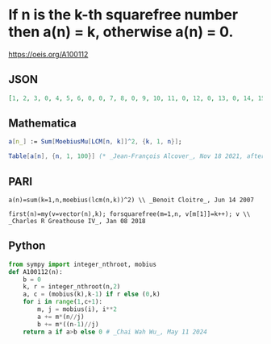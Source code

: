 # If n is the k\-th squarefree number then a\(n\) \= k, otherwise a\(n\) \= 0\.
https://oeis.org/A100112
## JSON
```JSON
[1, 2, 3, 0, 4, 5, 6, 0, 0, 7, 8, 0, 9, 10, 11, 0, 12, 0, 13, 0, 14, 15, 16, 0, 0, 17, 0, 0, 18, 19, 20, 0, 21, 22, 23, 0, 24, 25, 26, 0, 27, 28, 29, 0, 0, 30, 31, 0, 0, 0, 32, 0, 33, 0, 34, 0, 35, 36, 37, 0, 38, 39, 0, 0, 40, 41, 42, 0, 43, 44, 45, 0, 46, 47, 0, 0, 48, 49, 50, 0, 0, 51, 52, 0]
```
## Mathematica
```Mathematica
a[n_] := Sum[MoebiusMu[LCM[n, k]]^2, {k, 1, n}];
```
```Mathematica
Table[a[n], {n, 1, 100}] (* _Jean-François Alcover_, Nov 18 2021, after _Benoit Cloitre_ *)
```
## PARI
```PARI
a(n)=sum(k=1,n,moebius(lcm(n,k))^2) \\ _Benoit Cloitre_, Jun 14 2007
```
```PARI
first(n)=my(v=vector(n),k); forsquarefree(m=1,n, v[m[1]]=k++); v \\ _Charles R Greathouse IV_, Jan 08 2018
```
## Python
```Python
from sympy import integer_nthroot, mobius
def A100112(n):
    b = 0
    k, r = integer_nthroot(n,2)
    a, c = (mobius(k),k-1) if r else (0,k)
    for i in range(1,c+1):
        m, j = mobius(i), i**2
        a += m*(n//j)
        b += m*((n-1)//j)
    return a if a>b else 0 # _Chai Wah Wu_, May 11 2024
```
